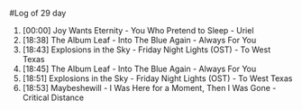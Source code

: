 #Log of 29 day

1. [00:00] Joy Wants Eternity - You Who Pretend to Sleep - Uriel
1. [18:38] The Album Leaf - Into The Blue Again - Always For You
1. [18:43] Explosions in the Sky - Friday Night Lights (OST) - To West Texas
1. [18:45] The Album Leaf - Into The Blue Again - Always For You
1. [18:51] Explosions in the Sky - Friday Night Lights (OST) - To West Texas
1. [18:53] Maybeshewill - I Was Here for a Moment, Then I Was Gone - Critical Distance
